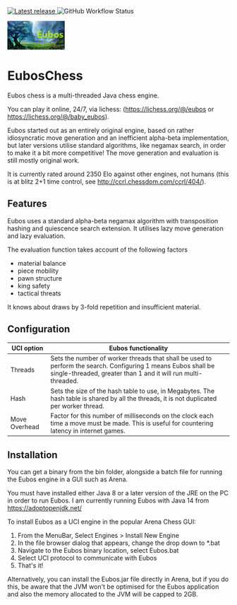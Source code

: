<a href="https://github.com/cjbolt/EubosChess/releases/latest" alt="Latest release">
    <img src="https://img.shields.io/github/v/release/cjbolt/EubosChess?include_prereleases" alt="Latest release">
</a>
<img src="https://img.shields.io/github/actions/workflow/status/cjbolt/EubosChess/maven.yml?branch=master" alt="GitHub Workflow Status">

![Eubos Logo](logo.png)

# EubosChess
Eubos chess is a multi-threaded Java chess engine.

You can play it online, 24/7, via lichess: (https://lichess.org/@/eubos or https://lichess.org/@/baby_eubos). 

Eubos started out as an entirely original engine, based on rather idiosyncratic move generation and an inefficient alpha-beta implementation, but later versions utilise standard algorithms, like negamax search, in order to make it a bit more competitive! The move generation and evaluation is still mostly original work.

It is currently rated around 2350 Elo against other engines, not humans (this is at blitz 2+1 time control, see  http://ccrl.chessdom.com/ccrl/404/).

## Features
Eubos uses a standard alpha-beta negamax algorithm with transposition hashing and quiescence search extension. It utilises lazy move generation and lazy evaluation.

The evaluation function takes account of the following factors
* material balance
* piece mobility
* pawn structure
* king safety
* tactical threats

It knows about draws by 3-fold repetition and insufficient material.

## Configuration
UCI option | Eubos functionality
------------ | -------------
Threads | Sets the number of worker threads that shall be used to perform the search. Configuring 1 means Eubos shall be single-threaded, greater than 1 and it will run multi-threaded.
Hash | Sets the size of the hash table to use, in Megabytes. The hash table is shared by all the threads, it is not duplicated per worker thread.
Move Overhead | Factor for this number of milliseconds on the clock each time a move must be made. This is useful for countering latency in internet games.

## Installation
You can get a binary from the bin folder, alongside a batch file for running the Eubos engine in a GUI such as Arena.

You must have installed either Java 8 or a later version of the JRE on the PC in order to run Eubos. I am currently running Eubos with Java 14 from https://adoptopenjdk.net/

To install Eubos as a UCI engine in the popular Arena Chess GUI:

1. From the MenuBar, Select Engines > Install New Engine
2. In the file browser dialog that appears, change the drop down to *.bat
3. Navigate to the Eubos binary location, select Eubos.bat
4. Select UCI protocol to communicate with Eubos
5. That's it!

Alternatively, you can install the Eubos.jar file directly in Arena, but if you do this, be aware that the JVM won't be optimised for the Eubos application and also the memory allocated to the JVM will be capped to 2GB.
